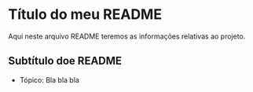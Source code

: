 # Título do meu README

Aqui neste arquivo README teremos as informações relativas ao projeto.

## Subtítulo doe README

- Tópico: Bla bla bla
